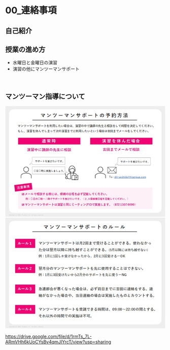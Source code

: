 
# **00_連絡事項**

## **自己紹介**

## **授業の進め方**

- 水曜日と金曜日の演習
- 演習の他にマンツーマンサポート

<br>

## **マンツーマン指導について**

![info](img/00_info1-3.jpg)
![info](img/00_info1-4.jpg)


https://drive.google.com/file/d/1rmTs_7L-ARmVHh6kUoCYsBv4qmJIYrcT/view?usp=sharing


